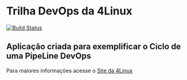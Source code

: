 # Trilha DevOps da 4Linux

<!-- Altere a Flag abaixo com sua URL do Travis -->
[![Build Status](https://travis-ci.org/HeinischEdu/DevOpsLab-HelloWorld.svg?branch=master)](https://travis-ci.org/HeinischEdu/DevOpsLab-HelloWorld)

## Aplicação criada para exemplificar o Ciclo de uma PipeLine DevOps


Para maiores informações acesse o [Site da 4Linux](https://www.4linux.com.br/cursos/devops)
